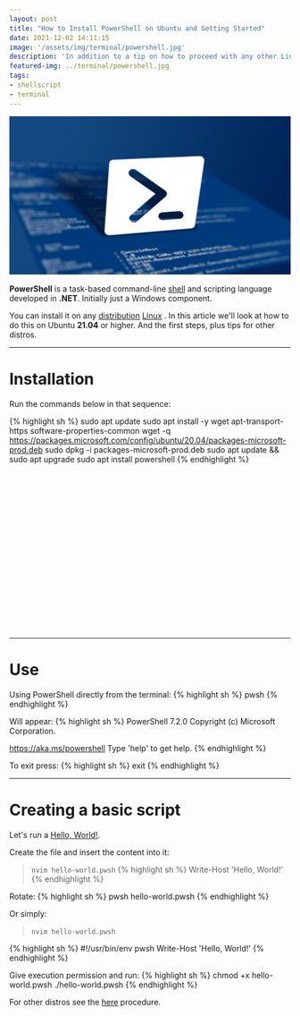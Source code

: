 ```yaml
---
layout: post
title: "How to Install PowerShell on Ubuntu and Getting Started"
date: 2021-12-02 14:11:15
image: '/assets/img/terminal/powershell.jpg'
description: 'In addition to a tip on how to proceed with any other Linux distribution.'
featured-img: ../terminal/powershell.jpg
tags:
- shellscript
- terminal
---
```


![How to Install PowerShell on Ubuntu and Getting Started](/assets/img/terminal/powershell.jpg)

**PowerShell** is a task-based command-line [shell](https://en.terminalroot.com.br/shell-an-object-oriented-shell-script/) and scripting language developed in **.NET**. Initially just a Windows component.

You can install it on any [distribution](https://en.terminalroot.com.br/discover-the-openmandriva-distro/) [Linux](https://en.terminalroot.com.br/introducing-my-linux-desktop-settings-commands-and-programs/) . In this article we'll look at how to do this on Ubuntu **21.04** or higher. And the first steps, plus tips for other distros.

---

# Installation
Run the commands below in that sequence:

{% highlight sh %}
sudo apt update
sudo apt install -y wget apt-transport-https software-properties-common
wget -q https://packages.microsoft.com/config/ubuntu/20.04/packages-microsoft-prod.deb
sudo dpkg -i packages-microsoft-prod.deb
sudo apt update && sudo apt upgrade
sudo apt install powershell
{% endhighlight %}


<!-- QUADRADO -->
<script async src="//pagead2.googlesyndication.com/pagead/js/adsbygoogle.js"></script>
<ins class="adsbygoogle"
style="display:inline-block;width:336px;height:280px"
data-ad-client="ca-pub-2838251107855362"
data-ad-slot="5351066970"></ins>
<script>
(adsbygoogle = window.adsbygoogle || []).push({});
</script>

---

# Use
Using PowerShell directly from the terminal:
{% highlight sh %}
pwsh
{% endhighlight %}

Will appear:
{% highlight sh %}
PowerShell 7.2.0
Copyright (c) Microsoft Corporation.

https://aka.ms/powershell
Type 'help' to get help.
{% endhighlight %}

To exit press:
{% highlight sh %}
exit
{% endhighlight %}


<!-- RETANGULO LARGO 2 -->
<script async src="//pagead2.googlesyndication.com/pagead/js/adsbygoogle.js"></script>
<ins class="adsbygoogle"
style="display:block; text-align:center;"
data-ad-layout="in-article"
data-ad-format="fluid"
data-ad-client="ca-pub-2838251107855362"
data-ad-slot="8549252987"></ins>
<script>
(adsbygoogle = window.adsbygoogle || []).push({});
</script>

---

# Creating a basic script
Let's run a [Hello, World!](https://en.terminalroot.com.br/hello-world-in-25-programming-languages-proposal-docs-and-links/).

Create the file and insert the content into it:
> `nvim hello-world.pwsh`
{% highlight sh %}
Write-Host 'Hello, World!'
{% endhighlight %}

Rotate:
{% highlight sh %}
pwsh hello-world.pwsh
{% endhighlight %}

Or simply:
> `nvim hello-world.pwsh`

{% highlight sh %}
#!/usr/bin/env pwsh
Write-Host 'Hello, World!'
{% endhighlight %}

Give execution permission and run:
{% highlight sh %}
chmod +x hello-world.pwsh
./hello-world.pwsh
{% endhighlight %}

For other distros see the [here](https://docs.microsoft.com/en-us/powershell/scripting/install/installing-powershell-on-linux?view=powershell-7.2) procedure.


